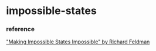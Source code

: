 # impossible-states



### reference 
["Making Impossible States Impossible" by Richard Feldman](https://www.youtube.com/watch?v=IcgmSRJHu_8&t=660s)
